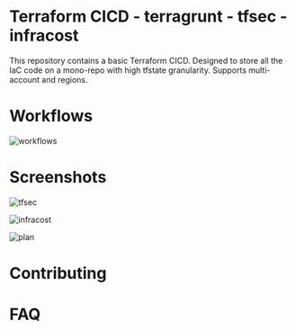 # Terraform CICD - terragrunt - tfsec - infracost

This repository contains a basic Terraform CICD. Designed to store all the IaC code on a mono-repo with high tfstate granularity. Supports multi-account and regions. 


# Workflows

![workflows](./workflows.png)

# Screenshots

![tfsec](./tfsec.png)

![infracost](./infracost.png)

![plan](./plan.png)

# Contributing

# FAQ